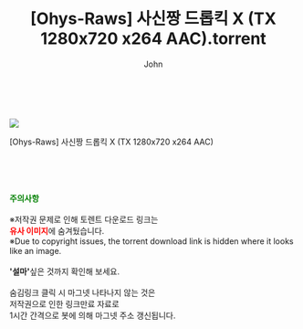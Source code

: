 ﻿---
layout: post
title:  "    [Ohys-Raws] 사신짱 드롭킥 X (TX 1280x720 x264 AAC).torrent"
author: John
categories: [ 애니/만화 ]
tags: [  ]
image: https://torrentrj54.com/uploadfile/full/f9013f64ad06f95701980e2b7c8f7aa85faf9bbd.jpg 
description: "    [Ohys-Raws] 사신짱 드롭킥 X (TX 1280x720 x264 AAC) torrent 정보 공유"
toc: true
toc_sticky: true
---

<br>
<p><img src="https://torrentrj54.com/uploadfile/full/f9013f64ad06f95701980e2b7c8f7aa85faf9bbd.jpg"/></p>
 [Ohys-Raws] 사신짱 드롭킥 X (TX 1280x720 x264 AAC)  
    
<br><br><br>
<p data-ke-size="size16"><b><span style="color: green;">주의사항</span></b><br /><br />※저작권 문제로 인해 토렌트 다운로드 링크는<br /><b><span style="color: red;">유사 이미지</span></b>에 숨겨뒀습니다.<br />※Due to copyright issues, the torrent download link is hidden where it looks like an image.<br /><br /><b>'설마'</b>싶은 것까지 확인해 보세요.<br /><br />숨김링크 클릭 시 마그넷 나타나지 않는 것은<br />저작권으로 인한 링크만료 자료로<br />1시간 간격으로 봇에 의해 마그넷 주소 갱신됩니다.</p>
